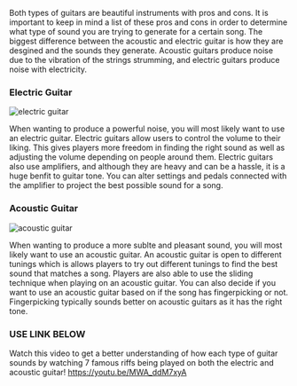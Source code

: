 Both types of guitars are beautiful instruments with pros and cons. It is important to keep in mind a list of these pros and cons in order to determine what type of sound you are trying to generate for a certain song. The biggest difference between the acoustic and electric guitar is how they are desgined and the sounds they generate. Acoustic guitars produce noise due to the vibration of the strings strumming, and electric guitars produce noise with electricity.

### Electric Guitar
![electric guitar](https://user-images.githubusercontent.com/91549853/135476483-d5952d13-3307-4c3b-b5b4-97fe24d6026b.jpg)

When wanting to produce a powerful noise, you will most likely want to use an electric guitar. Electric guitars allow users to control the volume to their liking. This gives players more freedom in finding the right sound as well as adjusting the volume depending on people around them. Electric guitars also use amplifiers, and although they are heavy and can be a hassle, it is a huge benfit to guitar tone. You can alter settings and pedals connected with the amplifier to project the best possible sound for a song. 


### Acoustic Guitar
![acoustic guitar](https://user-images.githubusercontent.com/91549853/135477156-d8c7f2f7-1e92-464f-9614-282254e1ebb8.jpg)

When wanting to produce a more sublte and pleasant sound, you will most likely want to use an acoustic guitar. An acoustic guitar is open to different tunings which is allows players to try out different tunings to find the best sound that matches a song. Players are also able to use the sliding technique when playing on an acoustic guitar. You can also decide if you want to use an acoustic guitar based on if the song has fingerpicking or not. Fingerpicking typically sounds better on acoustic guitars as it has the right tone. 

### USE LINK BELOW
Watch this video to get a better understanding of how each type of guitar sounds by watching 7 famous riffs being played on both the electric and acoustic guitar!
https://youtu.be/MWA_ddM7xyA



